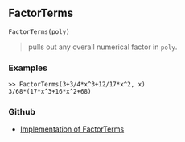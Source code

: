 ## FactorTerms 

```
FactorTerms(poly)
```

> pulls out any overall numerical factor in `poly`.

### Examples

```
>> FactorTerms(3+3/4*x^3+12/17*x^2, x)
3/68*(17*x^3+16*x^2+68)
```

### Github

* [Implementation of FactorTerms](https://github.com/axkr/symja_android_library/blob/master/symja_android_library/matheclipse-core/src/main/java/org/matheclipse/core/builtin/Algebra.java#L2469) 
